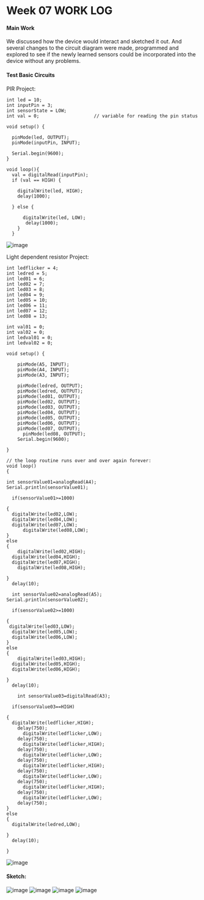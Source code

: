 # Week 07 WORK LOG

#### Main Work

We discussed how the device would interact and sketched it out. And several changes to the circuit diagram were made, programmed and explored to see if the newly learned sensors could be incorporated into the device without any problems.



#### Test Basic Circuits

PIR Project:



```
int led = 10;
int inputPin = 3;             
int sensorState = LOW;           
int val = 0;                    // variable for reading the pin status
 
void setup() {
 
  pinMode(led, OUTPUT); 
  pinMode(inputPin, INPUT);     
 
  Serial.begin(9600);
}
 
void loop(){
  val = digitalRead(inputPin);  
  if (val == HIGH) {           
    
    digitalWrite(led, HIGH);  
    delay(1000);

  } else {

      digitalWrite(led, LOW);  
       delay(1000);
    }
  }
```

![image](https://github.com/mylin04202/img/blob/main/pir.jpg)

Light dependent resistor Project:


```
int ledflicker = 4;  
int ledred = 5;   
int led01 = 6;  
int led02 = 7;  
int led03 = 8;  
int led04 = 9;  
int led05 = 10;  
int led06 = 11;  
int led07 = 12;
int led08 = 13;  

int val01 = 0;
int val02 = 0;
int ledval01 = 0;
int ledval02 = 0;

void setup() {
  
    pinMode(A5, INPUT);
    pinMode(A4, INPUT);
    pinMode(A3, INPUT);
   
    pinMode(ledred, OUTPUT);
    pinMode(ledred, OUTPUT);
    pinMode(led01, OUTPUT);
    pinMode(led02, OUTPUT);
    pinMode(led03, OUTPUT);
    pinMode(led04, OUTPUT);
    pinMode(led05, OUTPUT);
    pinMode(led06, OUTPUT);
    pinMode(led07, OUTPUT);
      pinMode(led08, OUTPUT);
    Serial.begin(9600);

}

// the loop routine runs over and over again forever:
void loop()
{
  
int sensorValue01=analogRead(A4);
Serial.println(sensorValue01);

  if(sensorValue01>=1000)

{
  digitalWrite(led02,LOW);
  digitalWrite(led04,LOW);
  digitalWrite(led07,LOW);
      digitalWrite(led08,LOW);
}
else
{
    digitalWrite(led02,HIGH);
  digitalWrite(led04,HIGH);
  digitalWrite(led07,HIGH);
    digitalWrite(led08,HIGH);

}
  delay(10); 
  
  int sensorValue02=analogRead(A5);
Serial.println(sensorValue02);

  if(sensorValue02>=1000)

{
 digitalWrite(led03,LOW);
  digitalWrite(led05,LOW);
  digitalWrite(led06,LOW);
}
else
{
    digitalWrite(led03,HIGH);
  digitalWrite(led05,HIGH);
  digitalWrite(led06,HIGH);
 
}
  delay(10);
  
    int sensorValue03=digitalRead(A3);

  if(sensorValue03==HIGH)

{
  digitalWrite(ledflicker,HIGH);
    delay(750);
      digitalWrite(ledflicker,LOW);
    delay(750);
      digitalWrite(ledflicker,HIGH);
    delay(750);
      digitalWrite(ledflicker,LOW);
    delay(750);
      digitalWrite(ledflicker,HIGH);
    delay(750);
      digitalWrite(ledflicker,LOW);
    delay(750);
      digitalWrite(ledflicker,HIGH);
    delay(750);
      digitalWrite(ledflicker,LOW);
    delay(750);
}
else
{
  digitalWrite(ledred,LOW);

}
  delay(10);  
  
}

```

![image](https://github.com/mylin04202/img/blob/main/ldr.jpg)

#### Sketch:

![image](https://github.com/mylin04202/img/blob/main/IMG_4329.PNG)
![image](https://github.com/mylin04202/img/blob/main/IMG_4328.PNG)
![image](https://github.com/mylin04202/img/blob/main/IMG_4327.PNG)
![image](https://github.com/mylin04202/img/blob/main/IMG_4326.PNG)
